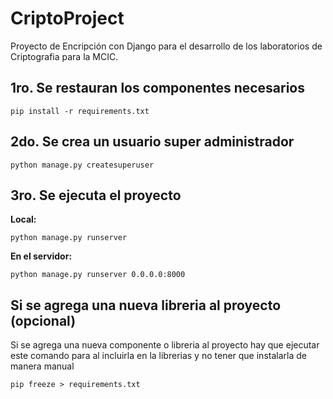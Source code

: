 # CriptoProject

Proyecto de Encripción con Django para el desarrollo de los laboratorios de Criptografia para la MCIC.

## 1ro. Se restauran los componentes necesarios

```
pip install -r requirements.txt
```

## 2do. Se crea un usuario super administrador

```
python manage.py createsuperuser 
```

## 3ro. Se ejecuta el proyecto

**Local:**
```
python manage.py runserver 
```

**En el servidor:**
```
python manage.py runserver 0.0.0.0:8000
```

## Si se agrega una nueva libreria al proyecto (opcional)

Si se agrega una nueva componente o libreria al proyecto hay que ejecutar este comando para al incluirla en la librerias y no tener que instalarla de manera manual

```
pip freeze > requirements.txt
```

